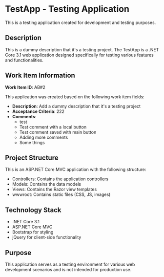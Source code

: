 # TestApp - Testing Application

This is a testing application created for development and testing purposes.

## Description

This is a dummy description that it's a testing project. The TestApp is a .NET Core 3.1 web application designed specifically for testing various features and functionalities.

## Work Item Information

**Work Item ID**: AB#2

This application was created based on the following work item fields:

- **Description**: Add a dummy description that it's a testing project
- **Acceptance Criteria**: 222
- **Comments**: 
  - test
  - Test comment with a local button
  - Test comment saved with main button  
  - Adding more comments
  - Some things

## Project Structure

This is an ASP.NET Core MVC application with the following structure:
- Controllers: Contains the application controllers
- Models: Contains the data models
- Views: Contains the Razor view templates
- wwwroot: Contains static files (CSS, JS, images)

## Technology Stack

- .NET Core 3.1
- ASP.NET Core MVC
- Bootstrap for styling
- jQuery for client-side functionality

## Purpose

This application serves as a testing environment for various web development scenarios and is not intended for production use.
